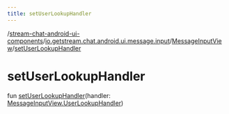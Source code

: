 ```yaml
---
title: setUserLookupHandler
---
```

/[stream-chat-android-ui-components](../../index.md)/[io.getstream.chat.android.ui.message.input](../index.md)/[MessageInputView](index.md)/[setUserLookupHandler](setUserLookupHandler.md)  
  
  
  
# setUserLookupHandler  
fun [setUserLookupHandler](setUserLookupHandler.md)(handler: [MessageInputView.UserLookupHandler](UserLookupHandler/index.md))
